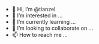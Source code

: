 - 👋 Hi, I’m @tianzel
- 👀 I’m interested in ...
- 🌱 I’m currently learning ...
- 💞️ I’m looking to collaborate on ...
- 📫 How to reach me ...

<!---
tianzel/tianzel is a ✨ special ✨ repository because its `README.md` (this file) appears on your GitHub profile.
You can click the Preview link to take a look at your changes.
--->
